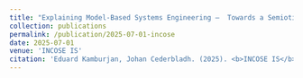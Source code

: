 ```yaml
---
title: "Explaining Model-Based Systems Engineering –  Towards a Semiotic Perspective"
collection: publications
permalink: /publication/2025-07-01-incose
date: 2025-07-01
venue: 'INCOSE IS'
citation: 'Eduard Kamburjan, Johan Cederbladh. (2025). <b>INCOSE IS</b>, accepted for publication.'
---
```

